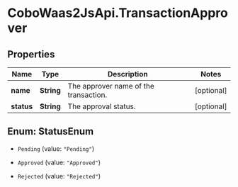 # CoboWaas2JsApi.TransactionApprover

## Properties

Name | Type | Description | Notes
------------ | ------------- | ------------- | -------------
**name** | **String** | The approver name of the transaction. | [optional] 
**status** | **String** | The approval status. | [optional] 



## Enum: StatusEnum


* `Pending` (value: `"Pending"`)

* `Approved` (value: `"Approved"`)

* `Rejected` (value: `"Rejected"`)




